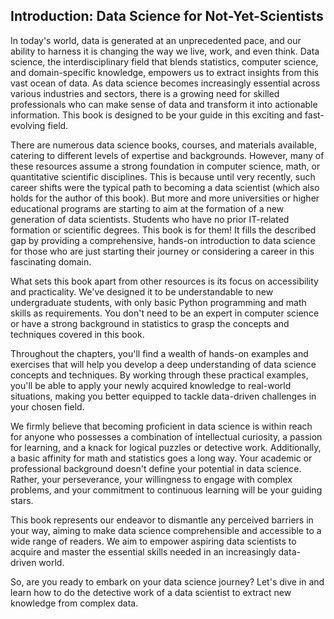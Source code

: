 ## Introduction: Data Science for Not-Yet-Scientists

In today's world, data is generated at an unprecedented pace, and our ability to harness it is changing the way we live, work, and even think. Data science, the interdisciplinary field that blends statistics, computer science, and domain-specific knowledge, empowers us to extract insights from this vast ocean of data. As data science becomes increasingly essential across various industries and sectors, there is a growing need for skilled professionals who can make sense of data and transform it into actionable information. This book is designed to be your guide in this exciting and fast-evolving field.

There are numerous data science books, courses, and materials available, catering to different levels of expertise and backgrounds. However, many of these resources assume a strong foundation in computer science, math, or quantitative scientific disciplines. This is because until very recently, such career shifts were the typical path to becoming a data scientist (which also holds for the author of this book). But more and more universities or higher educational programs are starting to aim at the formation of a new generation of data scientists. Students who have no prior IT-related formation or scientific degrees. This book is for them! It fills the described gap by providing a comprehensive, hands-on introduction to data science for those who are just starting their journey or considering a career in this fascinating domain.

What sets this book apart from other resources is its focus on accessibility and practicality. We've designed it to be understandable to new undergraduate students, with only basic Python programming and math skills as requirements. You don't need to be an expert in computer science or have a strong background in statistics to grasp the concepts and techniques covered in this book.

Throughout the chapters, you'll find a wealth of hands-on examples and exercises that will help you develop a deep understanding of data science concepts and techniques. By working through these practical examples, you'll be able to apply your newly acquired knowledge to real-world situations, making you better equipped to tackle data-driven challenges in your chosen field.

We firmly believe that becoming proficient in data science is within reach for anyone who possesses a combination of intellectual curiosity, a passion for learning, and a knack for logical puzzles or detective work. Additionally, a basic affinity for math and statistics goes a long way. Your academic or professional background doesn't define your potential in data science. Rather, your perseverance, your willingness to engage with complex problems, and your commitment to continuous learning will be your guiding stars.

This book represents our endeavor to dismantle any perceived barriers in your way, aiming to make data science comprehensible and accessible to a wide range of readers. We aim to empower aspiring data scientists to acquire and master the essential skills needed in an increasingly data-driven world.

So, are you ready to embark on your data science journey? Let's dive in and learn how to do the detective work of a data scientist to extract new knowledge from complex data.

